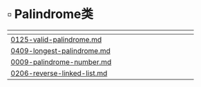 # ▫ Palindrome类

<table><thead><tr><th width="384.3333333333333"></th><th></th><th></th></tr></thead><tbody><tr><td><a data-mention href="../overview/problem-summary/0125-valid-palindrome.md">0125-valid-palindrome.md</a></td><td></td><td></td></tr><tr><td><a data-mention href="../overview/problem-summary/0409-longest-palindrome.md">0409-longest-palindrome.md</a></td><td></td><td></td></tr><tr><td><a data-mention href="../overview/problem-summary/0009-palindrome-number.md">0009-palindrome-number.md</a></td><td></td><td></td></tr><tr><td><a data-mention href="../overview/problem-summary/0206-reverse-linked-list.md">0206-reverse-linked-list.md</a></td><td></td><td></td></tr></tbody></table>

